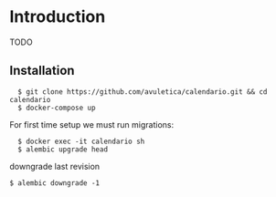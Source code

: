 # Introduction
TODO

## Installation

```
  $ git clone https://github.com/avuletica/calendario.git && cd calendario
  $ docker-compose up
```
For first time setup we must run migrations:

```
  $ docker exec -it calendario sh
  $ alembic upgrade head
```

downgrade last revision
```
$ alembic downgrade -1
```